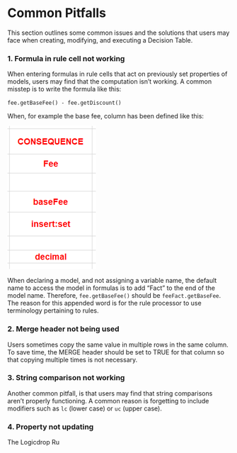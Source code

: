 # Common Pitfalls

This section outlines some common issues and the solutions that users may face when creating, modifying, and executing a Decision Table.

### 1. Formula in rule cell not working

When entering formulas in rule cells that act on previously set properties of models, users may find that the computation isn’t working. A common misstep is to write the formula like this:

```text
fee.getBaseFee() - fee.getDiscount()
```

When, for example the base fee, column has been defined like this:

![](../../.gitbook/assets/5.png)

When declaring a model, and not assigning a variable name, the default name to access the model in formulas is to add “Fact” to the end of the model name. Therefore, `fee.getBaseFee()` should be `feeFact.getBaseFee`. The reason for this appended word is for the rule processor to use terminology pertaining to rules.

### **2. Merge header not being used**

Users sometimes copy the same value in multiple rows in the same column. To save time, the MERGE header should be set to TRUE for that column so that copying multiple times is not necessary.

### **3. String comparison not working**

Another common pitfall, is that users may find that string comparisons aren’t properly functioning. A common reason is forgetting to include modifiers such as `lc` \(lower case\) or `uc` \(upper case\).

### **4. Property not updating**

The Logicdrop Ru

